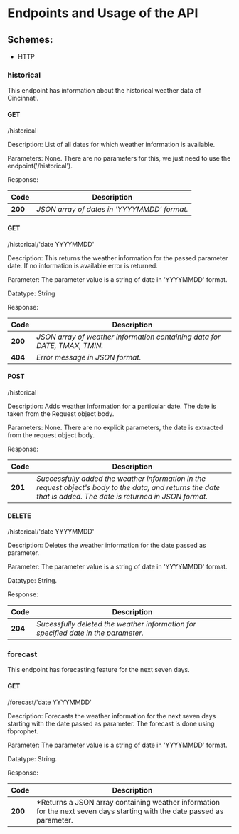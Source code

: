 # Endpoints and Usage of the API

## Schemes:

* HTTP

### historical
This endpoint has information about the historical weather data of Cincinnati.

#### GET
/historical 

Description: List of all dates for which weather information is available. 

Parameters: None. There are no parameters for this, we just need to use the endpoint('/historical').

Response: 

Code  | Description
----  | ---
**200** | *JSON array of dates in 'YYYYMMDD' format.*

#### GET
/historical/'date YYYYMMDD'

Description: This returns the weather information for the passed parameter date. If no information is available error is returned.

Parameter: The parameter value is a string of date in 'YYYYMMDD' format. 

Datatype: String
 
Response: 

Code  | Description
---   | ---
**200** | *JSON array of weather information containing data for DATE, TMAX, TMIN.*
**404** | *Error message in JSON format.*

#### POST
/historical

Description: Adds weather information for a particular date. The date is taken from the Request object body.

Parameters: None. There are no explicit parameters, the date is extracted from the request object body.

Response:

Code  | Description
--- | ---
**201** | *Successfully added the weather information in the request object's body to the data, and returns the date that is added. The date is returned in JSON format.*

#### DELETE
/historical/'date YYYYMMDD'

Description: Deletes the weather information for the date passed as parameter.

Parameter: The parameter value is a string of date in 'YYYYMMDD' format. 

Datatype: String.

Response:

Code  | Description
--- | ---
**204** | *Sucessfully deleted the weather information for specified date in the parameter.*

### forecast
This endpoint has forecasting feature for the next seven days. 

#### GET
/forecast/'date YYYYMMDD'

Description: Forecasts the weather information for the next seven days starting with the date passed as parameter. The forecast is done using fbprophet.

Parameter: The parameter value is a string of date in 'YYYYMMDD' format.

Datatype: String.

Response:

Code  | Description
--- | ---
**200** | *Returns a JSON array containing weather information for the next seven days starting with the date passed as parameter.
